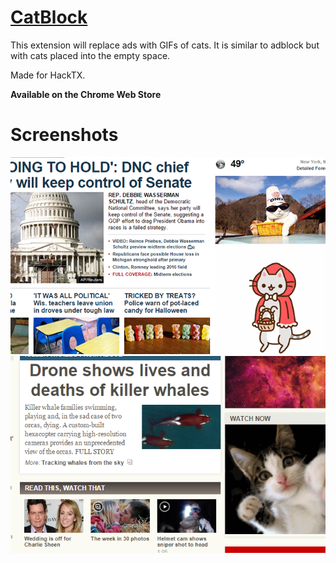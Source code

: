[CatBlock](https://chrome.google.com/webstore/detail/catblock/malnloekiojbhmllnpcnfbhmhcmnkcbj)
======

This extension will replace ads with GIFs of cats. It is similar to adblock but with cats placed into the empty space.

Made for HackTX.

<b>Available on the Chrome Web Store</b>

Screenshots
======
![Screenshot 1](https://raw.githubusercontent.com/KhalidGit/CatBlock/master/screenshots/screenshot1.png)
![Screenshot 2](https://raw.githubusercontent.com/KhalidGit/CatBlock/master/screenshots/screenshot2.png)

